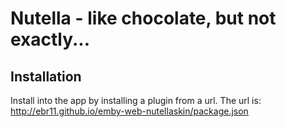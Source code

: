 # Nutella - like chocolate, but not exactly...

## Installation

Install into the app by installing a plugin from a url. The url is: http://ebr11.github.io/emby-web-nutellaskin/package.json

